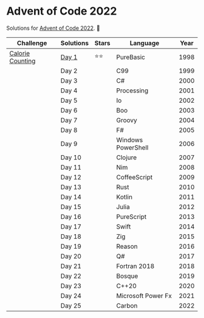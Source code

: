 # Advent of Code 2022

Solutions for [Advent of Code 2022](https://adventofcode.com/2022). 🎅

| Challenge                                               | Solutions         | Stars | Language           | Year |
|---------------------------------------------------------|-------------------|-------|--------------------|------|
| [Calorie Counting](https://adventofcode.com/2022/day/1) | [Day 1](Day%201/) | ⭐⭐    | PureBasic          | 1998 |
|                                                         | Day 2             |       | C99                | 1999 |
|                                                         | Day 3             |       | C#                 | 2000 |
|                                                         | Day 4             |       | Processing         | 2001 |
|                                                         | Day 5             |       | Io                 | 2002 |
|                                                         | Day 6             |       | Boo                | 2003 |
|                                                         | Day 7             |       | Groovy             | 2004 |
|                                                         | Day 8             |       | F#                 | 2005 |
|                                                         | Day 9             |       | Windows PowerShell | 2006 |
|                                                         | Day 10            |       | Clojure            | 2007 |
|                                                         | Day 11            |       | Nim                | 2008 |
|                                                         | Day 12            |       | CoffeeScript       | 2009 |
|                                                         | Day 13            |       | Rust               | 2010 |
|                                                         | Day 14            |       | Kotlin             | 2011 |
|                                                         | Day 15            |       | Julia              | 2012 |
|                                                         | Day 16            |       | PureScript         | 2013 |
|                                                         | Day 17            |       | Swift              | 2014 |
|                                                         | Day 18            |       | Zig                | 2015 |
|                                                         | Day 19            |       | Reason             | 2016 |
|                                                         | Day 20            |       | Q#                 | 2017 |
|                                                         | Day 21            |       | Fortran 2018       | 2018 |
|                                                         | Day 22            |       | Bosque             | 2019 |
|                                                         | Day 23            |       | C++20              | 2020 |
|                                                         | Day 24            |       | Microsoft Power Fx | 2021 |
|                                                         | Day 25            |       | Carbon             | 2022 |

